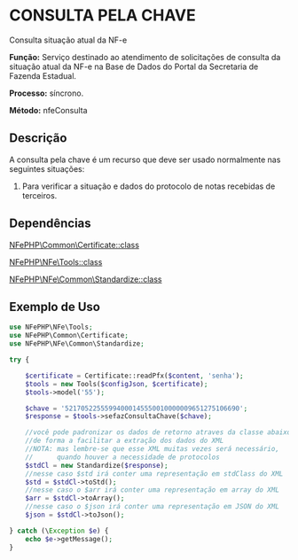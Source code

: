 # CONSULTA PELA CHAVE
Consulta situação atual da NF-e

**Função:** Serviço destinado ao atendimento de solicitações de consulta da situação atual da NF-e na Base de Dados do Portal da Secretaria de Fazenda Estadual.

**Processo:** síncrono.

**Método:** nfeConsulta

## Descrição

A consulta pela chave é um recurso que deve ser usado normalmente nas seguintes situações:

1. Para verificar a situação e dados do protocolo de notas recebidas de terceiros.

## Dependências

[NFePHP\Common\Certificate::class](Certificate.md)

[NFePHP\NFe\Tools::class](Tools.md)

[NFePHP\NFe\Common\Standardize::class](Standardize.md)


## Exemplo de Uso

```php
use NFePHP\NFe\Tools;
use NFePHP\Common\Certificate;
use NFePHP\NFe\Common\Standardize;

try {

    $certificate = Certificate::readPfx($content, 'senha');
    $tools = new Tools($configJson, $certificate);
    $tools->model('55');

    $chave = '52170522555994000145550010000009651275106690';
    $response = $tools->sefazConsultaChave($chave);

    //você pode padronizar os dados de retorno atraves da classe abaixo
    //de forma a facilitar a extração dos dados do XML
    //NOTA: mas lembre-se que esse XML muitas vezes será necessário, 
    //      quando houver a necessidade de protocolos
    $stdCl = new Standardize($response);
    //nesse caso $std irá conter uma representação em stdClass do XML
    $std = $stdCl->toStd();
    //nesse caso o $arr irá conter uma representação em array do XML
    $arr = $stdCl->toArray();
    //nesse caso o $json irá conter uma representação em JSON do XML
    $json = $stdCl->toJson();

} catch (\Exception $e) {
    echo $e->getMessage();
}

```



